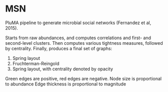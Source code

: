 # MSN
PluMA pipeline to generate microbial social networks (Fernandez et al, 2015).

Starts from raw abundances, and computes correlations and first- and second-level clusters.
Then computes various tightness measures, followed by centrality.
Finally, produces a final set of graphs:

1. Spring layout
2. Fruchterman-Reingold
3. Spring layout, with centrality denoted by opacity

Green edges are positive, red edges are negative.
Node size is proportional to abundance
Edge thickness is proportional to magnitude 
